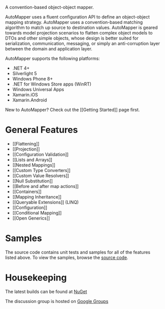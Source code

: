 A convention-based object-object mapper.

AutoMapper uses a fluent configuration API to define an object-object mapping strategy. AutoMapper uses a convention-based matching algorithm to match up source to destination values. AutoMapper is geared towards model projection scenarios to flatten complex object models to DTOs and other simple objects, whose design is better suited for serialization, communication, messaging, or simply an anti-corruption layer between the domain and application layer.

AutoMapper supports the following platforms:
* .NET 4+
* Silverlight 5
* Windows Phone 8+
* .NET for Windows Store apps (WinRT)
* Windows Universal Apps
* Xamarin.iOS
* Xamarin.Android

New to AutoMapper? Check out the [[Getting Started]] page first.

# General Features
* [[Flattening]]
* [[Projection]]
* [[Configuration Validation]]
* [[Lists and Arrays]]
* [[Nested Mappings]]
* [[Custom Type Converters]]
* [[Custom Value Resolvers]]
* [[Null Substitution]]
* [[Before and after map actions]]
* [[Containers]]
* [[Mapping Inheritance]]
* [[Queryable Extensions]] (LINQ)
* [[Configuration]]
* [[Conditional Mapping]]
* [[Open Generics]]

# Samples
The source code contains unit tests and samples for all of the features listed above.  To view the samples, browse the [source code](https://github.com/AutoMapper/AutoMapper/tree/develop/src/AutoMapperSamples).
# Housekeeping

The latest builds can be found at [NuGet](http://www.nuget.org/packages/automapper)

The discussion group is hosted on [Google Groups](http://groups.google.com/group/automapper-users)

